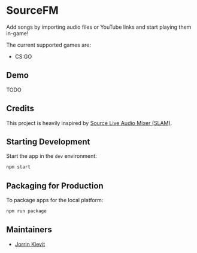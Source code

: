 # SourceFM

Add songs by importing audio files or YouTube links and start playing them in-game!

The current supported games are:

- CS:GO

## Demo
TODO

## Credits
This project is heavily inspired by [Source Live Audio Mixer (SLAM)](https://github.com/SilentSys/SLAM).

## Starting Development

Start the app in the `dev` environment:

```bash
npm start
```

## Packaging for Production

To package apps for the local platform:

```bash
npm run package
```

## Maintainers

- [Jorrin Kievit](https://github.com/JorrinKievit)
